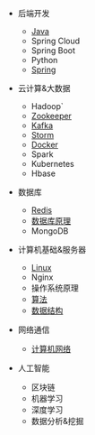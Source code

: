 - 后端开发

  - [Java](/beDev/Java/JavaBar)
  - Spring Cloud
  - Spring Boot
  - Python
  - [Spring](/beDev/Spring/Spring)
- 云计算&大数据
  - Hadoop`
  - [Zookeeper](/bigData/Zookeeper/Zookeeper)
  - [Kafka](/bigData/Kafka/Kafka)
  - [Storm](/bigData/Storm/Storm)
  - [Docker](/bigData/Docker/Docker)
  - Spark
  - Kubernetes
  - Hbase
- 数据库
  - [Redis](/dataBase/Redis/Redis)
  - [数据库原理](/dataBase/DataBase/DataBase)
  - MongoDB
- 计算机基础&服务器
  - [Linux](/basic_Computer/Linux/Linux)
  - Nginx
  - 操作系统原理
  - [算法](/basic_Computer/Algorithm/Algorithm)
  - [数据结构](/basic_Computer/Data_Structure/dataStructure.md )
- 网络通信
  - [计算机网络](/net/http/HttpAndSocket)
- 人工智能
  - 区块链
  - 机器学习
  - 深度学习
  - 数据分析&挖掘

